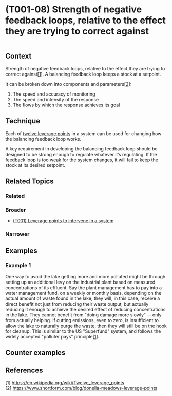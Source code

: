 # (T001-08) Strength of negative feedback loops, relative to the effect they are trying to correct against

<image>

## Context

Strength of negative feedback loops, relative to the effect they are trying to correct against[[1](#1)].  A balancing feedback loop keeps a stock at a setpoint. 

It can be broken down into components and parameters[[2](#2)]:
1. The speed and accuracy of monitoring
1. The speed and intensity of the response
1. The flows by which the response achieves its goal

## Technique

Each of [twelve leverage points](../(T001)%20Leverage%20points%20to%20intervene%20in%20a%20system/README.md) in a system can be used for changing how the balancing feedback loop works.

A key requirement in developing the balancing feedback loop should be designed to be strong enough to regulate whatever it’s regulating. If the feedback loop is too weak for the system changes, it will fail to keep the stock at its desired setpoint.

## Related Topics

### Related

### Broader

* [(T001) Leverage points to intervene in a system](../(T001)%20Leverage%20points%20to%20intervene%20in%20a%20system/README.md)

### Narrower


## Examples

### Example 1

One way to avoid the lake getting more and more polluted might be through setting up an additional levy on the industrial plant based on measured concentrations of its effluent. Say the plant management has to pay into a water management fund, on a weekly or monthly basis, depending on the actual amount of waste found in the lake; they will, in this case, receive a direct benefit not just from reducing their waste output, but actually reducing it enough to achieve the desired effect of reducing concentrations in the lake. They cannot benefit from "doing damage more slowly" -- only from actually helping. If cutting emissions, even to zero, is insufficient to allow the lake to naturally purge the waste, then they will still be on the hook for cleanup. This is similar to the US "Superfund" system, and follows the widely accepted "polluter pays" principle[[1](#1)].

## Counter examples

<links to counter-examples>

## References

<a name="1">[1]</a> https://en.wikipedia.org/wiki/Twelve_leverage_points  
<a name="2" />[2] https://www.shortform.com/blog/donella-meadows-leverage-points